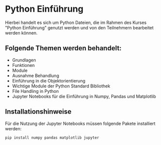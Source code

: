 # Python Einführung

Hierbei handelt es sich um Python Dateien, die im Rahmen des Kurses "Python Einführung"
genutzt werden und von den Teilnehmern bearbeitet werden können.

## Folgende Themen werden behandelt:
- Grundlagen
- Funktionen
- Module
- Ausnahme Behandlung
- Einführung in die Objektorientierung
- Wichtige  Module der Python Standard Bibliothek
- File Handling in Python
- Jupyter Notebooks für die Einführung in Numpy, Pandas und Matplotlib


## Installationshinweise
Für die Nutzung der Jupyter Notebooks müssen folgende Pakete installiert werden: 

    pip install numpy pandas matplotlib jupyter
